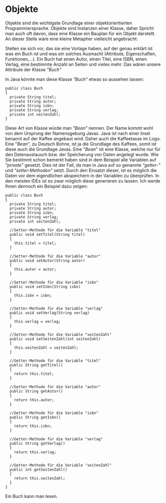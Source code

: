 # Objekte

Objekte sind die wichtigste Grundlage einer objektorientierten Programmiersprache. Objekte sind Instanzen einer Klasse, daher Spricht man auch oft davon, dass eine Klasse ein Bauplan für ein Objekt darstellt. An dieser Stelle wäre eine kleine Metapher vielleicht angebracht:

Stellen sie sich vor, das sie eine Vorlage haben, auf der genau erklärt ist was ein Buch ist und was ein solches Ausmacht (Attribute, Eigenschaften, Funktionen,...). 
Ein Buch hat einen Autor, einen Titel, eine ISBN, einen Verlag, eine bestimmte Anzahl an Seiten und vieles mehr. Das wären unsere Attribute der Klasse *"Buch"*

In Java könnte man diese Klasse *"Buch"* etwas so aussehen lassen:

```
public class Buch
{
  private String titel;
  private String autor;
  private String isbn;
  private String verlag;
  private int seitenZahl;
}
```

Diese Art von Klasse würde man *"Bean"* nennen. Der Name kommt wohl von dem Ursprung der Namensgebung Javas. Java ist nach einer Insel benannt auf der Kaffee angebaut wird. Daher auch die Kaffeetasse im Logo. Eine "*Bean*", zu Deutsch Bohne, ist ja die Grundlage des Kaffees, somit ist diese auch die Grundlage Javas. Eine "*Bean*" ist eine Klasse, welche nur für den Datenaustausch bzw. der Speicherung von Daten angelegt wurde. 
Wie Sie bestimmt schon bemerkt haben sind in dem Beispiel alle Variablen auf *"private"* gesetzt. Dies ist der Fall, da man in Java auf so genannte *"getter-"* und *"setter-Methoden"* setzt. Durch den Einsatzt dieser, ist es möglich die Daten vor dem eigendlichen abspeichern in der Variablen zu überprüfen. In den meisten IDEs ist es zwar möglich diese generieren zu lassen. Ich werde Ihnen dennoch ein Beispiel dazu zeigen:

```
public class Buch
{
  private String titel;
  private String autor;
  private String isbn;
  private String verlag;
  private int seitenZahl;
  
  //Setter-Methode für die Variable "titel"
  public void setTitel(String titel)
  {
    this.titel = titel;
  }
  
  //Setter-Methode für die Variable "autor"
  public void setAutor(String autor)
  {
    this.autor = autor;
  }
  
  //Setter-Methode für die Variable "isbn"
  public void setIsbn(String isbn)
  {
    this.isbn = isbn;
  }
  
  //Setter-Methode für die Variable "verlag"
  public void setVerlag(String verlag)
  {
    this.verlag = verlag;
  }
  
  //Setter-Methode für die Variable "seitenZahl"
  public void setSeitenZahl(int seitenZahl)
  {
    this.seitenZahl = seitenZahl;
  }
  
  //Getter-Methode für die Variable "titel"
  public String getTitel()
  {
    return this.titel;
  }
  
  //Getter-Methode für die Variable "autor"
  public String getAutor()
  {
    return this.autor;
  }
  
  //Getter-Methode für die Variable "isbn"
  public String getIsbn()
  {
    return this.isbn;
  }
  
  //Getter-Methode für die Variable "verlag"
  public String getVerlag()
  {
    return this.verlag;
  }
  
  //Getter-Methode für die Variable "seitenZahl"
  public int getSeitenZahl()
  {
    return this.seitenZahl;
  }
}

```

Ein Buch kann man lesen.

